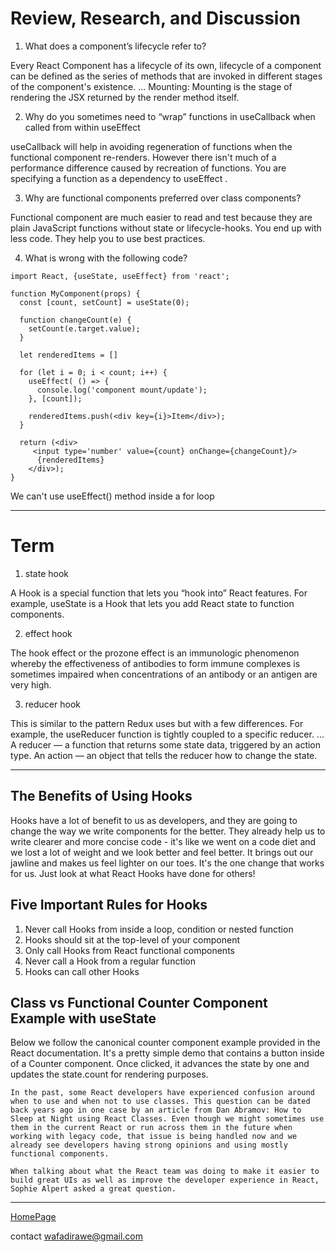 # Review, Research, and Discussion

1. What does a component’s lifecycle refer to?


Every React Component has a lifecycle of its own, lifecycle of a component can be defined as the series of methods that are invoked in different stages of the component's existence. ... Mounting: Mounting is the stage of rendering the JSX returned by the render method itself.


2. Why do you sometimes need to “wrap” functions in useCallback when called from within useEffect

useCallback will help in avoiding regeneration of functions when the functional component re-renders. However there isn't much of a performance difference caused by recreation of functions. You are specifying a function as a dependency to useEffect .



3. Why are functional components preferred over class components?

Functional component are much easier to read and test because they are plain JavaScript functions without state or lifecycle-hooks. You end up with less code. They help you to use best practices.


4. What is wrong with the following code?

```
import React, {useState, useEffect} from 'react';

function MyComponent(props) {
  const [count, setCount] = useState(0);

  function changeCount(e) {
    setCount(e.target.value);
  }

  let renderedItems = []

  for (let i = 0; i < count; i++) {
    useEffect( () => {
      console.log('component mount/update');
    }, [count]);

    renderedItems.push(<div key={i}>Item</div>);
  }

  return (<div>
     <input type='number' value={count} onChange={changeCount}/>
      {renderedItems}
    </div>);
}
```
We can't use useEffect() method inside a for loop
***


# Term
1. state hook

A Hook is a special function that lets you “hook into” React features. For example, useState is a Hook that lets you add React state to function components.


2. effect hook

The hook effect or the prozone effect is an immunologic phenomenon whereby the effectiveness of antibodies to form immune complexes is sometimes impaired when concentrations of an antibody or an antigen are very high.


3. reducer hook


This is similar to the pattern Redux uses but with a few differences. For example, the useReducer function is tightly coupled to a specific reducer. ... A reducer — a function that returns some state data, triggered by an action type. An action — an object that tells the reducer how to change the state.

***

## The Benefits of Using Hooks

Hooks have a lot of benefit to us as developers, and they are going to change the way we write components for the better. They already help us to write clearer and more concise code - it's like we went on a code diet and we lost a lot of weight and we look better and feel better. It brings out our jawline and makes us feel lighter on our toes. It's the one change that works for us. Just look at what React Hooks have done for others!

## Five Important Rules for Hooks

1. Never call Hooks from inside a loop, condition or nested function
2. Hooks should sit at the top-level of your component
3. Only call Hooks from React functional components
4. Never call a Hook from a regular function
5. Hooks can call other Hooks

## Class vs Functional Counter Component Example with useState
Below we follow the canonical counter component example provided in the React documentation. It's a pretty simple demo that contains a button inside of a Counter component. Once clicked, it advances the state by one and updates the state.count for rendering purposes.

```
In the past, some React developers have experienced confusion around when to use and when not to use classes. This question can be dated back years ago in one case by an article from Dan Abramov: How to Sleep at Night using React Classes. Even though we might sometimes use them in the current React or run across them in the future when working with legacy code, that issue is being handled now and we already see developers having strong opinions and using mostly functional components.

When talking about what the React team was doing to make it easier to build great UIs as well as improve the developer experience in React, Sophie Alpert asked a great question.

```

***

[HomePage](https://wafaankoush99.github.io/Reading-Notes/READMEcode401.html)  


contact wafadirawe@gmail.com